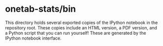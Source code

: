 onetab-stats/bin
============

This directory holds several exported copies of the IPython notebook in the repository root. These copies include an HTML version, a PDF version, and a Python script that you can run yourself! These are generated by the IPython notebook interface.
